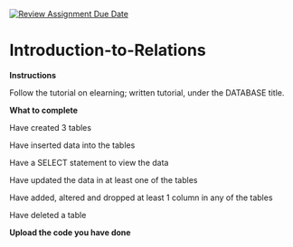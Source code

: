 [![Review Assignment Due Date](https://classroom.github.com/assets/deadline-readme-button-22041afd0340ce965d47ae6ef1cefeee28c7c493a6346c4f15d667ab976d596c.svg)](https://classroom.github.com/a/zS8H9BOR)
# Introduction-to-Relations

**Instructions**

Follow the tutorial on elearning; written tutorial, under the DATABASE title. 

**What to complete**

Have created 3 tables

Have inserted data into the tables

Have a SELECT statement to view the data

Have updated the data in at least one of the tables

Have added, altered and dropped at least 1 column in any of the tables

Have deleted a table

**Upload the code you have done**
